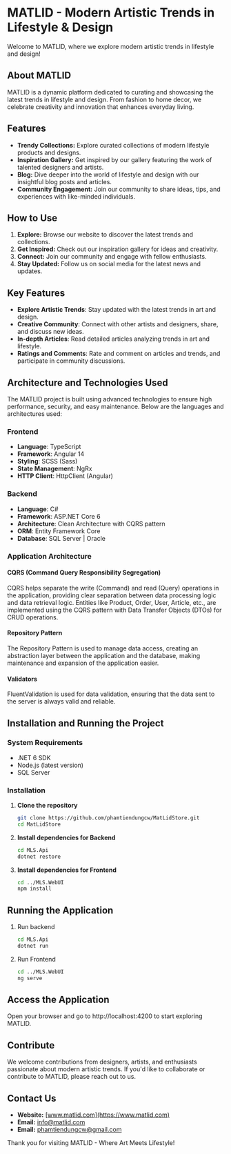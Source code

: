 # MATLID - Modern Artistic Trends in Lifestyle & Design

Welcome to MATLID, where we explore modern artistic trends in lifestyle and design!

## About MATLID

MATLID is a dynamic platform dedicated to curating and showcasing the latest trends in lifestyle and design. From fashion to home decor, we celebrate creativity and innovation that enhances everyday living.

## Features

- **Trendy Collections:** Explore curated collections of modern lifestyle products and designs.
- **Inspiration Gallery:** Get inspired by our gallery featuring the work of talented designers and artists.
- **Blog:** Dive deeper into the world of lifestyle and design with our insightful blog posts and articles.
- **Community Engagement:** Join our community to share ideas, tips, and experiences with like-minded individuals.

## How to Use

1. **Explore:** Browse our website to discover the latest trends and collections.
2. **Get Inspired:** Check out our inspiration gallery for ideas and creativity.
3. **Connect:** Join our community and engage with fellow enthusiasts.
4. **Stay Updated:** Follow us on social media for the latest news and updates.

## Key Features

- **Explore Artistic Trends**: Stay updated with the latest trends in art and design.
- **Creative Community**: Connect with other artists and designers, share, and discuss new ideas.
- **In-depth Articles**: Read detailed articles analyzing trends in art and lifestyle.
- **Ratings and Comments**: Rate and comment on articles and trends, and participate in community discussions.

## Architecture and Technologies Used

The MATLID project is built using advanced technologies to ensure high performance, security, and easy maintenance. Below are the languages and architectures used:

### Frontend

- **Language**: TypeScript
- **Framework**: Angular 14
- **Styling**: SCSS (Sass)
- **State Management**: NgRx
- **HTTP Client**: HttpClient (Angular)

### Backend

- **Language**: C#
- **Framework**: ASP.NET Core 6
- **Architecture**: Clean Architecture with CQRS pattern
- **ORM**: Entity Framework Core
- **Database**: SQL Server | Oracle

### Application Architecture

#### CQRS (Command Query Responsibility Segregation)

CQRS helps separate the write (Command) and read (Query) operations in the application, providing clear separation between data processing logic and data retrieval logic. Entities like Product, Order, User, Article, etc., are implemented using the CQRS pattern with Data Transfer Objects (DTOs) for CRUD operations.

#### Repository Pattern

The Repository Pattern is used to manage data access, creating an abstraction layer between the application and the database, making maintenance and expansion of the application easier.

#### Validators

FluentValidation is used for data validation, ensuring that the data sent to the server is always valid and reliable.

## Installation and Running the Project

### System Requirements

- .NET 6 SDK
- Node.js (latest version)
- SQL Server

### Installation

1. **Clone the repository**
   ```bash
   git clone https://github.com/phamtiendungcw/MatLidStore.git
   cd MatLidStore

2. **Install dependencies for Backend**
   ```bash
   cd MLS.Api
   dotnet restore

4. **Install dependencies for Frontend**
   ```bash
   cd ../MLS.WebUI
   npm install

## Running the Application
1. Run backend
   ```bash
   cd MLS.Api
   dotnet run

3. Run Frontend
   ```bash
   cd ../MLS.WebUI
   ng serve

## Access the Application

Open your browser and go to http://localhost:4200 to start exploring MATLID.

## Contribute

We welcome contributions from designers, artists, and enthusiasts passionate about modern artistic trends. If you'd like to collaborate or contribute to MATLID, please reach out to us.

## Contact Us

- **Website:** [www.matlid.com](https://www.matlid.com)
- **Email:** info@matlid.com
- **Email:** phamtiendungcw@gmail.com

Thank you for visiting MATLID - Where Art Meets Lifestyle!
